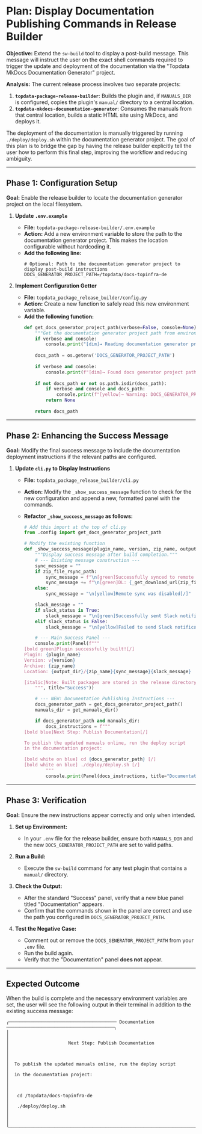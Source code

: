 # Plan: Display Documentation Publishing Commands in Release Builder

**Objective:** Extend the `sw-build` tool to display a post-build message. This message will instruct the user on the exact shell commands required to trigger the update and deployment of the documentation via the "Topdata MkDocs Documentation Generator" project.

**Analysis:**
The current release process involves two separate projects:
1.  **`topdata-package-release-builder`**: Builds the plugin and, if `MANUALS_DIR` is configured, copies the plugin's `manual/` directory to a central location.
2.  **`topdata-mkdocs-documentation-generator`**: Consumes the manuals from that central location, builds a static HTML site using MkDocs, and deploys it.

The deployment of the documentation is manually triggered by running `./deploy/deploy.sh` within the documentation generator project. The goal of this plan is to bridge the gap by having the release builder explicitly tell the user how to perform this final step, improving the workflow and reducing ambiguity.

---

## Phase 1: Configuration Setup

**Goal:** Enable the release builder to locate the documentation generator project on the local filesystem.

1.  **Update `.env.example`**
    *   **File:** `topdata-package-release-builder/.env.example`
    *   **Action:** Add a new environment variable to store the path to the documentation generator project. This makes the location configurable without hardcoding it.
    *   **Add the following line:**
        ```dotenv
        # Optional: Path to the documentation generator project to display post-build instructions
        DOCS_GENERATOR_PROJECT_PATH=/topdata/docs-topinfra-de
        ```

2.  **Implement Configuration Getter**
    *   **File:** `topdata_package_release_builder/config.py`
    *   **Action:** Create a new function to safely read this new environment variable.
    *   **Add the following function:**
        ```python
        def get_docs_generator_project_path(verbose=False, console=None):
            """Get the documentation generator project path from environment variables."""
            if verbose and console:
                console.print("[dim]→ Reading documentation generator project path configuration[/]")
            
            docs_path = os.getenv('DOCS_GENERATOR_PROJECT_PATH')
            
            if verbose and console:
                console.print(f"[dim]→ Found docs generator project path: {docs_path or 'Not set'}[/]")
            
            if not docs_path or not os.path.isdir(docs_path):
                if verbose and console and docs_path:
                    console.print(f"[yellow]→ Warning: DOCS_GENERATOR_PROJECT_PATH is set but path not found: {docs_path}[/]")
                return None
            
            return docs_path
        ```

---

## Phase 2: Enhancing the Success Message

**Goal:** Modify the final success message to include the documentation deployment instructions if the relevant paths are configured.

1.  **Update `cli.py` to Display Instructions**
    *   **File:** `topdata_package_release_builder/cli.py`
    *   **Action:** Modify the `_show_success_message` function to check for the new configuration and append a new, formatted panel with the commands.
    *   **Refactor `_show_success_message` as follows:**

        ```python
        # Add this import at the top of cli.py
        from .config import get_docs_generator_project_path
        
        # Modify the existing function
        def _show_success_message(plugin_name, version, zip_name, output_dir, zip_file_rsync_path, slack_status=None):
            """Display success message after build completion."""
            # --- Existing message construction ---
            sync_message = ""
            if zip_file_rsync_path:
                sync_message = f"\n[green]Successfully synced to remote server[/]"
                sync_message += f"\n[green]DL: {_get_download_url(zip_file_rsync_path)}[/]"
            else:
                sync_message = "\n[yellow]Remote sync was disabled[/]"

            slack_message = ""
            if slack_status is True:
                slack_message = "\n[green]Successfully sent Slack notification[/]"
            elif slack_status is False:
                slack_message = "\n[yellow]Failed to send Slack notification[/]"

            # --- Main Success Panel ---
            console.print(Panel(f"""
        [bold green]Plugin successfully built![/]
        Plugin: {plugin_name}
        Version: v{version}
        Archive: {zip_name}
        Location: {output_dir}/{zip_name}{sync_message}{slack_message}
        
        [italic]Note: Built packages are stored in the release directory.[/]
            """, title="Success"))
        
            # --- NEW: Documentation Publishing Instructions ---
            docs_generator_path = get_docs_generator_project_path()
            manuals_dir = get_manuals_dir()
        
            if docs_generator_path and manuals_dir:
                docs_instructions = f"""
        [bold blue]Next Step: Publish Documentation[/]

        To publish the updated manuals online, run the deploy script
        in the documentation project:

        [bold white on blue] cd {docs_generator_path} [/]
        [bold white on blue] ./deploy/deploy.sh [/]
                """
                console.print(Panel(docs_instructions, title="Documentation", border_style="blue"))

        ```

---

## Phase 3: Verification

**Goal:** Ensure the new instructions appear correctly and only when intended.

1.  **Set up Environment:**
    *   In your `.env` file for the release builder, ensure both `MANUALS_DIR` and the new `DOCS_GENERATOR_PROJECT_PATH` are set to valid paths.

2.  **Run a Build:**
    *   Execute the `sw-build` command for any test plugin that contains a `manual/` directory.

3.  **Check the Output:**
    *   After the standard "Success" panel, verify that a new blue panel titled "Documentation" appears.
    *   Confirm that the commands shown in the panel are correct and use the path you configured in `DOCS_GENERATOR_PROJECT_PATH`.

4.  **Test the Negative Case:**
    *   Comment out or remove the `DOCS_GENERATOR_PROJECT_PATH` from your `.env` file.
    *   Run the build again.
    *   Verify that the "Documentation" panel **does not** appear.

---
## Expected Outcome

When the build is complete and the necessary environment variables are set, the user will see the following output in their terminal in addition to the existing success message:

```
╭──────────────────────────────────────── Documentation ────────────────────────────────────────╮
│                                                                                           │
│                      Next Step: Publish Documentation                                     │
│                                                                                           │
│  To publish the updated manuals online, run the deploy script                             │
│  in the documentation project:                                                            │
│                                                                                           │
│   cd /topdata/docs-topinfra-de                                                            │
│   ./deploy/deploy.sh                                                                      │
│                                                                                           │
╰───────────────────────────────────────────────────────────────────────────────────────────╯
```

